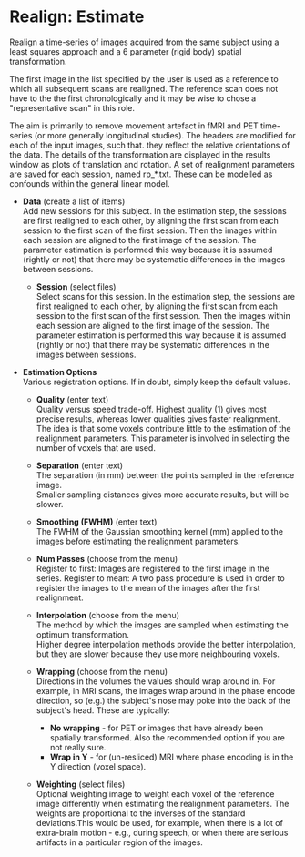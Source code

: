 # Realign: Estimate  
Realign a time-series of images acquired from the same subject using a least squares approach and a 6 parameter (rigid body) spatial transformation.   

The first image in the list specified by the user is used as a reference to which all subsequent scans are realigned. The reference scan does not have to the the first chronologically and it may be wise to chose a "representative scan" in this role.   

The aim is primarily to remove movement artefact in fMRI and PET time-series (or more generally longitudinal studies). The headers are modified for each of the input images, such that. they reflect the relative orientations of the data. The details of the transformation are displayed in the results window as plots of translation and rotation. A set of realignment parameters are saved for each session, named rp_*.txt. These can be modelled as confounds within the general linear model.   

* **Data** (create a list of items)  
Add new sessions for this subject. In the estimation step, the sessions are first realigned to each other, by aligning the first scan from each session to the first scan of the first session.  Then the images within each session are aligned to the first image of the session. The parameter estimation is performed this way because it is assumed (rightly or not) that there may be systematic differences in the images between sessions.   

    * **Session** (select files)  
    Select scans for this session. In the estimation step, the sessions are first realigned to each other, by aligning the first scan from each session to the first scan of the first session.  Then the images within each session are aligned to the first image of the session. The parameter estimation is performed this way because it is assumed (rightly or not) that there may be systematic differences in the images between sessions.   

* **Estimation Options**   
Various registration options. If in doubt, simply keep the default values.   

    * **Quality** (enter text)  
    Quality versus speed trade-off. Highest quality (1) gives most precise results, whereas lower qualities gives faster realignment. The idea is that some voxels contribute little to the estimation of the realignment parameters. This parameter is involved in selecting the number of voxels that are used.   

    * **Separation** (enter text)  
    The separation (in mm) between the points sampled in the reference image.   
    Smaller sampling distances gives more accurate results, but will be slower.   

    * **Smoothing (FWHM)** (enter text)  
    The FWHM of the Gaussian smoothing kernel (mm) applied to the images before estimating the realignment parameters.   

    * **Num Passes** (choose from the menu)  
    Register to first: Images are registered to the first image in the series.  Register to mean: A two pass procedure is used in order to register the images to the mean of the images after the first realignment.   

    * **Interpolation** (choose from the menu)  
    The method by which the images are sampled when estimating the optimum transformation.   
    Higher degree interpolation methods provide the better interpolation, but they are slower because they use more neighbouring voxels.   

    * **Wrapping** (choose from the menu)  
    Directions in the volumes the values should wrap around in. For example, in MRI scans, the images wrap around in the phase encode direction, so (e.g.) the subject's nose may poke into the back of the subject's head. These are typically:   
        * **No wrapping** - for PET or images that have already been spatially transformed. Also the recommended option if you are not really sure.   
        * **Wrap in  Y**  - for (un-resliced) MRI where phase encoding is in the Y direction (voxel space).   

    * **Weighting** (select files)  
    Optional weighting image to weight each voxel of the reference image differently when estimating the realignment parameters. The weights are proportional to the inverses of the standard deviations.This would be used, for example, when there is a lot of extra-brain motion - e.g., during speech, or when there are serious artifacts in a particular region of the images.   
